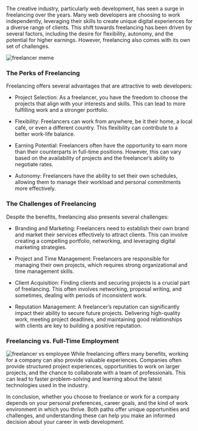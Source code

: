The creative industry, particularly web development, has seen a surge in freelancing over the years. Many web developers are choosing to work independently, leveraging their skills to create unique digital experiences for a diverse range of clients. This shift towards freelancing has been driven by several factors, including the desire for flexibility, autonomy, and the potential for higher earnings. However, freelancing also comes with its own set of challenges.

![freelancer meme](https://legiit-blog.s3.amazonaws.com/2c03f31172c81e00c993cf4608d7a707.jpeg)
### __The Perks of Freelancing__

Freelancing offers several advantages that are attractive to web developers:

- Project Selection: As a freelancer, you have the freedom to choose the projects that align with your interests and skills. This can lead to more fulfilling work and a stronger portfolio.

- Flexibility: Freelancers can work from anywhere, be it their home, a local café, or even a different country. This flexibility can contribute to a better work-life balance.

- Earning Potential: Freelancers often have the opportunity to earn more than their counterparts in full-time positions. However, this can vary based on the availability of projects and the freelancer’s ability to negotiate rates.

- Autonomy: Freelancers have the ability to set their own schedules, allowing them to manage their workload and personal commitments more effectively.

### __The Challenges of Freelancing__

Despite the benefits, freelancing also presents several challenges:

- Branding and Marketing: Freelancers need to establish their own brand and market their services effectively to attract clients. This can involve creating a compelling portfolio, networking, and leveraging digital marketing strategies.
 
- Project and Time Management: Freelancers are responsible for managing their own projects, which requires strong organizational and time management skills.
 
- Client Acquisition: Finding clients and securing projects is a crucial part of freelancing. This often involves networking, proposal writing, and sometimes, dealing with periods of inconsistent work.
 
- Reputation Management: A freelancer’s reputation can significantly impact their ability to secure future projects. Delivering high-quality work, meeting project deadlines, and maintaining good relationships with clients are key to building a positive reputation.

### __Freelancing vs. Full-Time Employment__
![freelancer vs employee](https://www.profound.ie/wp-content/uploads/2023/02/main-qimg-a731b9968fe99d8fb8af9759accc3cce-pjlq.jpeg)
While freelancing offers many benefits, working for a company can also provide valuable experiences. Companies often provide structured project experiences, opportunities to work on larger projects, and the chance to collaborate with a team of professionals. This can lead to faster problem-solving and learning about the latest technologies used in the industry.

In conclusion, whether you choose to freelance or work for a company depends on your personal preferences, career goals, and the kind of work environment in which you thrive. Both paths offer unique opportunities and challenges, and understanding these can help you make an informed decision about your career in web development.
